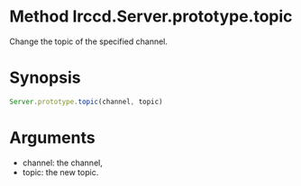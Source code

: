 # Method Irccd.Server.prototype.topic

Change the topic of the specified channel.

# Synopsis

```javascript
Server.prototype.topic(channel, topic)
```

# Arguments

- channel: the channel,
- topic: the new topic.

